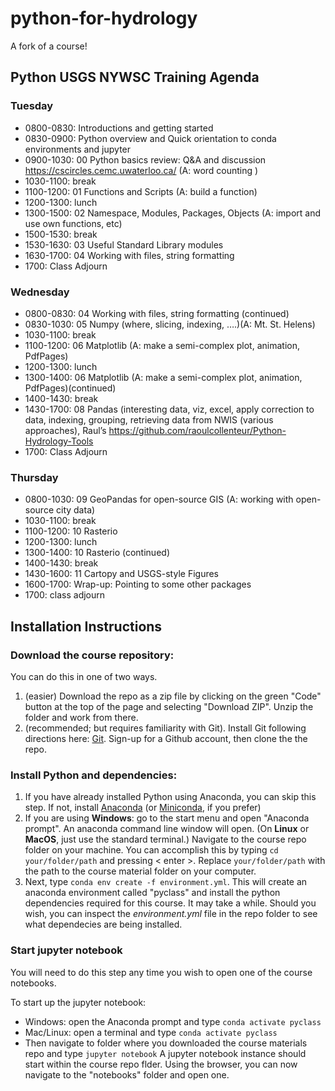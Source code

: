 # python-for-hydrology

A fork of a course!

## Python USGS NYWSC Training Agenda

### Tuesday
- 0800-0830: Introductions and getting started
- 0830-0900: Python overview and Quick orientation to conda environments and jupyter
- 0900-1030: 00 Python basics review: Q&A and discussion https://cscircles.cemc.uwaterloo.ca/  (A: word counting )
- 1030-1100: break
- 1100-1200: 01 Functions and Scripts  (A: build a function)
- 1200-1300: lunch
- 1300-1500: 02 Namespace, Modules, Packages, Objects (A: import and use own functions, etc) 
- 1500-1530: break
- 1530-1630: 03 Useful Standard Library modules
- 1630-1700: 04 Working with files, string formatting 
- 1700: Class Adjourn 
 
### Wednesday
- 0800-0830:  04 Working with files, string formatting (continued)
- 0830-1030: 05 Numpy (where, slicing, indexing, ….)(A: Mt. St. Helens)
- 1030-1100: break
- 1100-1200: 06 Matplotlib (A: make a semi-complex plot, animation, PdfPages)
- 1200-1300: lunch
- 1300-1400: 06 Matplotlib (A: make a semi-complex plot, animation, PdfPages)(continued)
- 1400-1430: break
- 1430-1700: 08 Pandas (interesting data, viz, excel, apply correction to data, indexing, grouping, retrieving data from NWIS (various approaches), Raul’s https://github.com/raoulcollenteur/Python-Hydrology-Tools 
- 1700: Class Adjourn

### Thursday
- 0800-1030: 09 GeoPandas for open-source GIS (A: working with open-source city data)
- 1030-1100: break
- 1100-1200: 10 Rasterio 
- 1200-1300: lunch
- 1300-1400: 10 Rasterio (continued)
- 1400-1430: break
- 1430-1600: 11 Cartopy and USGS-style Figures
- 1600-1700: Wrap-up: Pointing to some other packages
- 1700: class adjourn


## Installation Instructions

### Download the course repository:

You can do this in one of two ways. 
1. (easier) Download the repo as a zip file by clicking on the green "Code" button at the top of the page and selecting "Download ZIP".  Unzip the folder and work from there.
2. (recommended; but requires familiarity with Git). Install Git following directions here: [Git](https://gitforwindows.org/). Sign-up for a Github account, then clone the the repo.

### Install Python and dependencies:
1. If you have already installed Python using Anaconda, you can skip this step. If not, install [Anaconda](https://www.anaconda.com/products/individual) (or [Miniconda](https://docs.conda.io/en/latest/miniconda.html), if you prefer)
2. If you are using __Windows__: go to the start menu and open "Anaconda prompt". An anaconda command line window will open. (On __Linux__ or __MacOS__, just use the standard terminal.) Navigate to the course repo folder on your machine. You can accomplish this by typing `cd your/folder/path` and pressing < enter >. Replace `your/folder/path` with the path to the course material folder on your computer.
3. Next, type `conda env create -f environment.yml`. This will create an anaconda environment called "pyclass" and install the python dependencies required for this course. It may take a while. Should you wish, you can inspect the *environment.yml* file in the repo folder to see what dependecies are being installed.

### Start jupyter notebook
You will need to do this step any time you wish to open one of the course notebooks.

To start up the jupyter notebook:
- Windows: open the Anaconda prompt and type `conda activate pyclass`
- Mac/Linux: open a terminal and type `conda activate pyclass`
- Then navigate to folder where you downloaded the course materials repo and type `jupyter notebook`
A jupyter notebook instance should start within the course repo flder. Using the browser, you can now navigate to the "notebooks" folder and open one.
